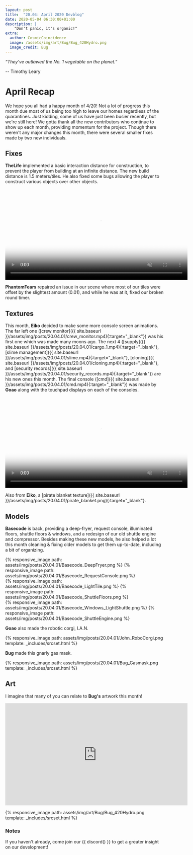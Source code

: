 ```yaml
---
layout: post
title:  "20.04: April 2020 Devblog"
date: 2020-05-04 06:30:00+01:00
description: |
    "Don't panic, it's organic!"
extra:
  author: CosmicCoincidence
  image: /assets/img/art/Bug/Bug_420Hydro.png
  image_credit: Bug
---
```


*“They’ve outlawed the No. 1 vegetable on the planet.”*

-- Timothy Leary

# April Recap

We hope you all had a happy month of 4/20! Not a lot of progress this month due most of us being too high to leave our homes regardless of the quarantines. Just kidding, some of us have just been busier recently, but we're still here! We gotta thank all the new contributors who continue to show up each month, providing momentum for the project. Though there weren't any major changes this month, there were several smaller fixes made by two new individuals.

## Fixes

**TheLife** implemented a basic interaction distance for construction, to prevent the player from building at an infinite distance. The new build distance is 1.5 meters/tiles. He also fixed some bugs allowing the player to construct various objects over other objects.

<video controls muted poster="{{ site.baseurl }}/assets/img/posts/20.04.01/TheLife_BuildDistance.png" width="580px">
  <source src="{{ site.baseurl }}/assets/img/posts/20.04.01/TheLife_BuildDistance.mp4" type="video/mp4">
</video>

**PhantomFears** repaired an issue in our scene where most of our tiles were offset by the slightest amount (0.01), and while he was at it, fixed our broken round timer.

## Textures

This month, **Eiko** decided to make some more console screen animations. The far left one ([crew monitor]({{ site.baseurl }}/assets/img/posts/20.04.01/crew_monitor.mp4){:target="_blank"}) was his first one which was made many moons ago. The next 4 ([supply]({{ site.baseurl }}/assets/img/posts/20.04.01/cargo_1.mp4){:target="_blank"}, [slime management]({{ site.baseurl }}/assets/img/posts/20.04.01/slime.mp4){:target="_blank"}, [cloning]({{ site.baseurl }}/assets/img/posts/20.04.01/cloning.mp4){:target="_blank"}, and [security records]({{ site.baseurl }}/assets/img/posts/20.04.01/security_records.mp4){:target="_blank"}) are his new ones this month. The final console ([cmd]({{ site.baseurl }}/assets/img/posts/20.04.01/cmd.mp4){:target="_blank"}) was made by **Goao** along with the touchpad displays on each of the consoles.

<video autoplay="autoplay" muted loop="loop" poster="{{ site.baseurl }}/assets/img/posts/20.04.01/Consoles.png" width="580px">
  <source src="{{ site.baseurl }}/assets/img/posts/20.04.01/Consoles.mp4" type="video/mp4">
</video>

Also from **Eiko**, a [pirate blanket texture]({{ site.baseurl }}/assets/img/posts/20.04.01/pirate_blanket.png){:target="_blank"}.

## Models

**Basecode** is back, providing a deep-fryer, request console, illuminated floors, shuttle floors & windows, and a redesign of our old shuttle engine and compressor. Besides making these new models, he also helped a lot this month cleaning & fixing older models to get them up-to-date, including a bit of organizing.

<div class='horizontal-2' markdown='1'>
  {% responsive_image path: assets/img/posts/20.04.01/Basecode_DeepFryer.png %}
  {% responsive_image path: assets/img/posts/20.04.01/Basecode_RequestConsole.png %}
</div>

<div class='horizontal-2' markdown='1'>
  {% responsive_image path: assets/img/posts/20.04.01/Basecode_LightTile.png %}
  {% responsive_image path: assets/img/posts/20.04.01/Basecode_ShuttleFloors.png %}
</div>

<div class='horizontal-2' markdown='1'>
  {% responsive_image path: assets/img/posts/20.04.01/Basecode_Windows_LightShuttle.png %}
  {% responsive_image path: assets/img/posts/20.04.01/Basecode_ShuttleEngine.png %}
</div>

**Goao** also made the robotic corgi, I.A.N.

{% responsive_image path: assets/img/posts/20.04.01/John_RoboCorgi.png template: _includes/srcset.html %}

**Bug** made this gnarly gas mask.

{% responsive_image path: assets/img/posts/20.04.01/Bug_Gasmask.png template: _includes/srcset.html %}

## Art

I imagine that many of you can relate to **Bug's** artwork this month!

<iframe class="video" width="580px" height="325px" src="https://www.youtube-nocookie.com/embed/J_NM59nEk4Y" frameborder="0" allow="accelerometer; autoplay; encrypted-media; gyroscope; picture-in-picture" allowfullscreen></iframe>

{% responsive_image path: assets/img/art/Bug/Bug_420Hydro.png template: _includes/srcset.html %}

### Notes

If you haven't already, come join our {{ discord() }} to get a greater insight on our development!
